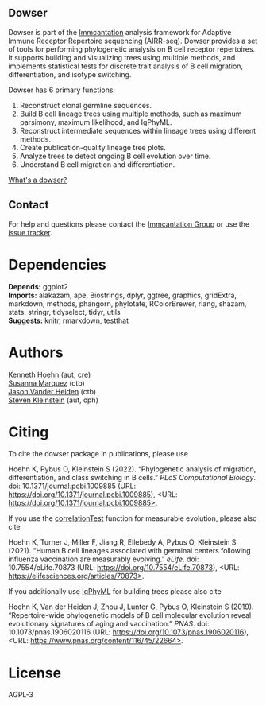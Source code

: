 Dowser
-------------------------------------------------------------------------------

Dowser is part of the [Immcantation](http://immcantation.readthedocs.io) 
analysis framework for Adaptive Immune Receptor Repertoire sequencing 
(AIRR-seq). Dowser provides a set of tools for performing phylogenetic analysis
on B cell receptor repertoires. It supports building and visualizing trees using 
multiple methods, and implements statistical tests for discrete trait analysis
of B cell migration, differentiation, and isotype switching.


Dowser has 6 primary functions:

1. Reconstruct clonal germline sequences.
2. Build B cell lineage trees using multiple methods, such as maximum parsimony, maximum likelihood, and IgPhyML.  
3. Reconstruct intermediate sequences within lineage trees using different methods. 
4. Create publication-quality lineage tree plots.
5. Analyze trees to detect ongoing B cell evolution over time.
6. Understand B cell migration and differentiation.


[What's a dowser?](https://en.wikipedia.org/wiki/Dowsing)

Contact
-------------------------------------------------------------------------------

For help and questions please contact the [Immcantation Group](mailto:immcantation@googlegroups.com)
or use the [issue tracker](https://bitbucket.org/kleinstein/dowser/issues?status=new&status=open).



# Dependencies

**Depends:** ggplot2  
**Imports:** alakazam, ape, Biostrings, dplyr, ggtree, graphics, gridExtra, markdown, methods, phangorn, phylotate, RColorBrewer, rlang, shazam, stats, stringr, tidyselect, tidyr, utils  
**Suggests:** knitr, rmarkdown, testthat


# Authors

[Kenneth Hoehn](mailto:kenneth.hoehn@yale.edu) (aut, cre)  
[Susanna Marquez](mailto:susanna.marquez@yale.edu) (ctb)  
[Jason Vander Heiden](mailto:jason.vanderheiden@gmail.com) (ctb)  
[Steven Kleinstein](mailto:steven.kleinstein@yale.edu) (aut, cph)


# Citing


To cite the dowser package in publications, please use

Hoehn K, Pybus O, Kleinstein S (2022). “Phylogenetic analysis of
migration, differentiation, and class switching in B cells.” _PLoS
Computational Biology_. doi: 10.1371/journal.pcbi.1009885 (URL:
https://doi.org/10.1371/journal.pcbi.1009885), <URL:
https://doi.org/10.1371/journal.pcbi.1009885>.

If you use the [correlationTest](vignettes/Measurable-Evolution.md)
function for measurable evolution, please also cite

Hoehn K, Turner J, Miller F, Jiang R, Ellebedy A, Pybus O, Kleinstein S
(2021). “Human B cell lineages associated with germinal centers
following influenza vaccination are measurably evolving.” _eLife_. doi:
10.7554/eLife.70873 (URL: https://doi.org/10.7554/eLife.70873), <URL:
https://elifesciences.org/articles/70873>.

If you additionally use [IgPhyML](https://igphyml.readthedocs.io) for
building trees please also cite

Hoehn K, Van der Heiden J, Zhou J, Lunter G, Pybus O, Kleinstein S
(2019). “Repertoire-wide phylogenetic models of B cell molecular
evolution reveal evolutionary signatures of aging and vaccination.”
_PNAS_. doi: 10.1073/pnas.1906020116 (URL:
https://doi.org/10.1073/pnas.1906020116), <URL:
https://www.pnas.org/content/116/45/22664>.




# License

AGPL-3
